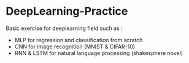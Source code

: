 # DeepLearning-Practice

Basic exercise for deeplearning field such as :
 - MLP for regression and classification from scratch
 - CNN for image recognition (MNIST & CIFAR-10)
 - RNN & LSTM for natural language processing (shakesphere novel)
